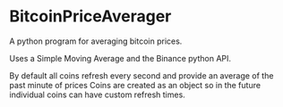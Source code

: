 # BitcoinPriceAverager
A python program for averaging bitcoin prices.

Uses a Simple Moving Average and the Binance python API.

By default all coins refresh every second and provide an average of the past minute of prices
Coins are created as an object so in the future individual coins can have custom refresh times.
